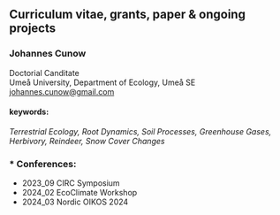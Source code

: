 ## Curriculum vitae, grants, paper & ongoing projects


### **Johannes Cunow**
Doctorial Canditate  
Umeå University, Department of Ecology, Umeå SE  
johannes.cunow@gmail.com  


#### **keywords:**  
*Terrestrial Ecology, Root Dynamics, Soil Processes, Greenhouse Gases, Herbivory, Reindeer, Snow Cover Changes*

### * **Conferences:**
  * 2023_09 CIRC Symposium
  * 2024_02 EcoClimate Workshop 
  * 2024_03 Nordic OIKOS 2024

